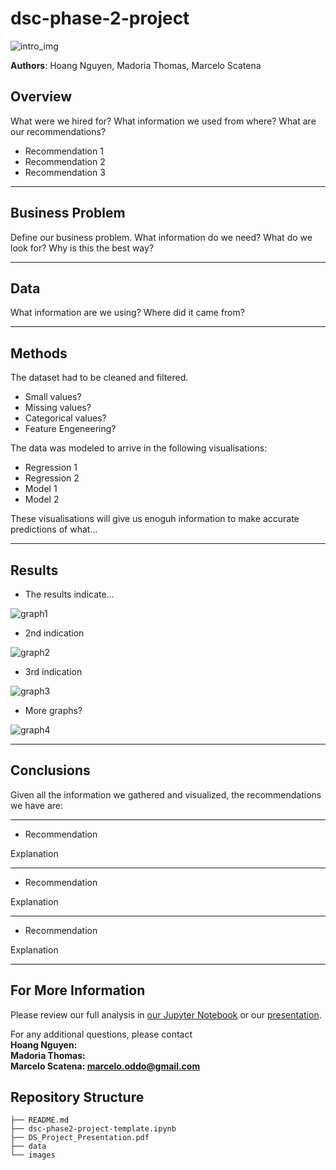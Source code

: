 # dsc-phase-2-project

![intro_img](./data/housing.png)

**Authors**: Hoang Nguyen, Madoria Thomas, Marcelo Scatena

## Overview

What were we hired for? What information we used from where? What are our recommendations? 

* Recommendation 1
* Recommendation 2
* Recommendation 3
***

## Business Problem

Define our business problem. What information do we need? What do we look for? Why is this the best way?
***

## Data

What information are we using? Where did it came from? 
***

## Methods

The dataset had to be cleaned and filtered. 
* Small values?
* Missing values?
* Categorical values?
* Feature Engeneering?

The data was modeled to arrive in the following visualisations:
* Regression 1
* Regression 2
* Model 1
* Model 2

These visualisations will give us enoguh information to make accurate predictions of what...
***

## Results

* The results indicate...

![graph1](./images/image_1.png)

* 2nd indication

![graph2](./images/image_2.png)

* 3rd indication

![graph3](./images/image_3.png)

* More graphs?

![graph4](./images/image_4.png)
***

## Conclusions

Given all the information we gathered and visualized, the recommendations we have are:
***
* Recommendation

Explanation

***
* Recommendation

Explanation

***
* Recommendation

Explanation
***

## For More Information

Please review our full analysis in [our Jupyter Notebook](./dsc-phase2-project.ipynb) or our [presentation](./dsc-phase2-presentation.pdf).

For any additional questions, please contact<br />
**Hoang Nguyen:**<br />
**Madoria Thomas:**<br />
**Marcelo Scatena: marcelo.oddo@gmail.com**<br />

## Repository Structure


```
├── README.md                           
├── dsc-phase2-project-template.ipynb   
├── DS_Project_Presentation.pdf         
├── data                                
└── images                              
```
